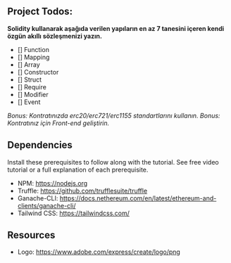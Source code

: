 ## Project Todos:

**Solidity kullanarak aşağıda verilen yapıların en az 7 tanesini içeren kendi özgün akıllı sözleşmenizi yazın.**

- [] Function
- [] Mapping
- [] Array
- [] Constructor
- [] Struct
- [] Require
- [] Modifier
- [] Event

_Bonus: Kontratınızda erc20/erc721/erc1155 standartlarını kullanın._
_Bonus: Kontratınız için Front-end geliştirin._

## Dependencies

Install these prerequisites to follow along with the tutorial. See free video tutorial or a full explanation of each prerequisite.

- NPM: https://nodejs.org
- Truffle: https://github.com/trufflesuite/truffle
- Ganache-CLI: https://docs.nethereum.com/en/latest/ethereum-and-clients/ganache-cli/
- Tailwind CSS: https://tailwindcss.com/

## Resources

- Logo: https://www.adobe.com/express/create/logo/png
